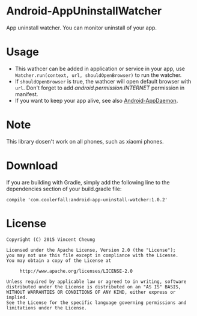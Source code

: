 Android-AppUninstallWatcher
===========================
App uninstall watcher. You can monitor uninstall of your app.

Usage
=====
* This wathcer can be added in application or service in your app, use `Watcher.run(context, url, shouldOpenBrowser)` to run the watcher.
* If `shouldOpenBrowser` is true, the wathcer will open default browser with `url`. Don't forget to add *android.permission.INTERNET* permission in manifest.
* If you want to keep your app alive, see also [Android-AppDaemon][1].

Note
====
This library dosen't work on all phones, such as xiaomi phones.

Download
========
If you are building with Gradle, simply add the following line to the dependencies section of your build.gradle file:

    compile 'com.coolerfall:android-app-uninstall-watcher:1.0.2'

License
=======

    Copyright (C) 2015 Vincent Cheung

    Licensed under the Apache License, Version 2.0 (the "License");
    you may not use this file except in compliance with the License.
    You may obtain a copy of the License at

         http://www.apache.org/licenses/LICENSE-2.0

    Unless required by applicable law or agreed to in writing, software
    distributed under the License is distributed on an "AS IS" BASIS,
    WITHOUT WARRANTIES OR CONDITIONS OF ANY KIND, either express or implied.
    See the License for the specific language governing permissions and
    limitations under the License.

[1]: https://github.com/Coolerfall/Android-AppDaemon